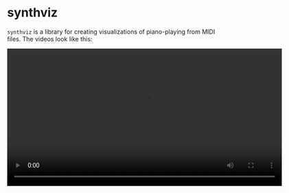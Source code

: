 # synthviz

`synthviz` is a library for creating visualizations of piano-playing from MIDI files. The videos look like this:

<video src="entertainer.mp4" width="640">

Right now, synthviz just provides a Python API. Command-line API is hopefully coming soon!

## Requirements

### system requirements

You'll need to install a couple of tools that make rendering this video possible:

1. [ffmpeg](https://ffmpeg.org) (creates video from audio and image video frames) - on Ubuntu, `sudo apt-get install ffmpeg`
2. [timidity](http://timidity.sourceforge.net/install.html) (synthesizes piano audio from MIDI) - on Ubuntu, `sudo apt-get install timidity`

### python package requirements

Install this package via `pypi`: 

```bash
pip install synthviz
```

## Usage

You can use synthviz through the Python API:

```python
from synthviz import create_video

create_video('river.midi') # provide str path of MIDI file
```

## Options

The `create_video` function provides a lot of of options:

```python
def create_video(input_midi: str, 
		video_filename = "output.mp4",
		image_width	= 1280,
		image_height = 720,
		black_key_height = 2/3,
		falling_note_color = [75, 105, 177], # default: darker blue
		pressed_key_color = [197, 208, 231], # default: lighter blue
		vertical_speed = 1/4,
		fps = 20
	) 
```

- `input_midi` (str): path to MIDI file
- `video_filename` (str): path to output video, synthviz will write the video here
- `image_width` (int): width of output video in px
- `image_height` (int): height of output video in px
- `black_key_height` (float): height of black keys as a percentage of piano height 
- `falling_note_color` (Tuple[int]): color of falling keys in video, list of three RGB integers
- `pressed_key_color` (Tuple[int]): color of pressed-down keys in video, list of three RGB integers
- `vertical_speed` (float): the speed of the falling keys, fraction measured as main-image-heights per second
- `fps` (int): frames-per-second of output video


## Creating video from raw audio

With the help of the [`piano_transcription_inference`](https://github.com/qiuqiangkong/piano_transcription_inerence) library, you can make a cool video directly from raw audio! 

First, install that library via `pip install piano_transcription_inference`. Then run the following code:

```python
import librosa
import os
import pathlib

from piano_transcription_inference import PianoTranscription, sample_rate, load_audio
from synthviz import create_video

audio_input = 'my_audio.mp3'
midi_intermediate_filename = 'transcription.mid'
video_filename = 'output.mp4'

transcriptor = PianoTranscription(device='cuda', checkpoint_path='./model.pth')
audio, _ = librosa.core.load(str(audio_input), sr=sample_rate)
transcribed_dict = transcriptor.transcribe(audio, midi_intermediate_filename)
create_video(input_midi=midi_intermediate_filename, video_filename=video_filename)
```

# Credits

The synthviz library was originall adapted from [this blog post](https://pappubahry.com/misc/piano_diaries/synthesia/), 
"Making Synthesia-style videos in Ubuntu", written by David Barry. Thanks David!
